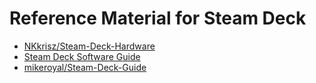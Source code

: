 # Reference Material for Steam Deck

- [NKkrisz/Steam-Deck-Hardware](https://github.com/NKkrisz/Steam-Deck-Hardware)
- [Steam Deck Software Guide](https://software.steamdeck.guide)
- [mikeroyal/Steam-Deck-Guide](https://github.com/mikeroyal/Steam-Deck-Guide)
